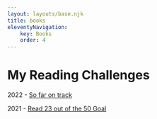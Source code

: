 ```yaml
---
layout: layouts/base.njk
title: books
eleventyNavigation:
    key: Books
    order: 4
---
```


# My Reading Challenges

2022 - [So far on track](https://www.goodreads.com/user_challenges/31751719)

2021 - [Read 23 out of the 50 Goal](https://www.goodreads.com/user_challenges/28211318)
